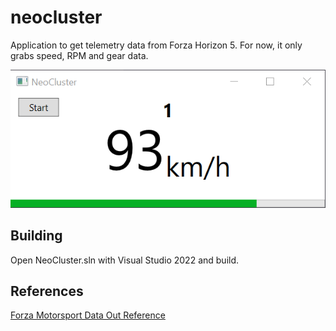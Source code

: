 # neocluster
Application to get telemetry data from Forza Horizon 5. For now, it only grabs speed, RPM and gear data.

![Screenshot](Docs/screenshot.png)

## Building

Open NeoCluster.sln with Visual Studio 2022 and build.

## References

[Forza Motorsport Data Out Reference](https://forums.forzamotorsport.net/turn10_postst128499_Forza-Motorsport-7--Data-Out--feature-details.aspx)